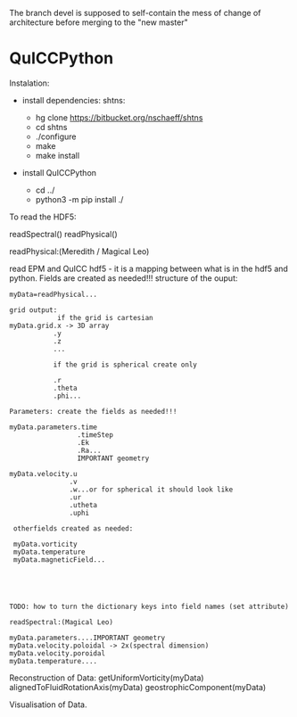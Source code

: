 The branch devel is supposed to self-contain the mess of change of architecture before merging to the "new master"

# QuICCPython

Instalation:

- install dependencies:
    shtns:
    - hg clone https://bitbucket.org/nschaeff/shtns
    - cd shtns
    - ./configure 
    - make 
    - make install 

- install QuICCPython
    - cd ../
    - python3 -m pip install ./


To read the HDF5:

readSpectral(<fileName>)
readPhysical(<fileName>)

readPhysical:(Meredith / Magical Leo)

read EPM and QuICC hdf5 - it is a mapping between what is in the hdf5 and python. Fields are created as needed!!!
structure of the ouput:   
    
    myData=readPhysical...
    
    grid output: 
                if the grid is cartesian
    myData.grid.x -> 3D array
               .y
               .z
               ...
               
               if the grid is spherical create only 
               
               .r
               .theta
               .phi...
               
    Parameters: create the fields as needed!!!
    
    myData.parameters.time
                     .timeStep
                     .Ek
                     .Ra...
                     IMPORTANT geometry
    
    myData.velocity.u
                   .v
                   .w...or for spherical it should look like
                   .ur
                   .utheta
                   .uphi
                   
     otherfields created as needed:
     
     myData.vorticity
     myData.temperature
     myData.magneticField...
     
     
     
     
     
    TODO: how to turn the dictionary keys into field names (set attribute)
    
    readSpectral:(Magical Leo)
    
    myData.parameters....IMPORTANT geometry
    myData.velocity.poloidal -> 2x(spectral dimension) 
    myData.velocity.poroidal
    myData.temperature....
    
Reconstruction of Data:
    getUniformVorticity(myData)
    alignedToFluidRotationAxis(myData)
    geostrophicComponent(myData)
    
    
    
Visualisation of Data.
        
